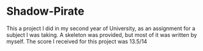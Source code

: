 # Shadow-Pirate

This a project I did in my second year of University, as an assignment for a subject I was taking. A skeleton was provided, but most of it was written by myself.
The score I received for this project was 13.5/14
